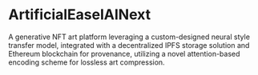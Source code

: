 # ArtificialEaselAINext
A generative NFT art platform leveraging a custom-designed neural style transfer model, integrated with a decentralized IPFS storage solution and Ethereum blockchain for provenance, utilizing a novel attention-based encoding scheme for lossless art compression.
